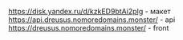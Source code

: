 
https://disk.yandex.ru/d/kzkED9btAi2pIg - макет 
https://api.dreusus.nomoredomains.monster/ - api
 https://dreusus.nomoredomains.monster/ - front